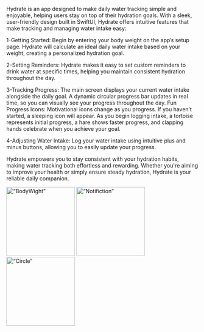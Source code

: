 Hydrate is an app designed to make daily water tracking simple and enjoyable, helping users stay on top of their hydration goals. 
With a sleek, user-friendly design built in SwiftUI, Hydrate offers intuitive features that make tracking and managing water intake easy:


1-Getting Started: Begin by entering your body weight on the app’s setup page. Hydrate will calculate an ideal daily water intake based on your weight, creating a personalized hydration goal.


2-Setting Reminders: Hydrate makes it easy to set custom reminders to drink water at specific times, helping you maintain consistent hydration throughout the day.



3-Tracking Progress: The main screen displays your current water intake alongside the daily goal. A dynamic circular progress bar updates in real time, so you can visually see your progress throughout the day.
Fun Progress Icons: Motivational icons change as you progress. If you haven’t started, a sleeping icon will appear. As you begin logging intake, a tortoise represents initial progress, a hare shows faster progress, and clapping hands celebrate when you achieve your goal.



4-Adjusting Water Intake: Log your water intake using intuitive plus and minus buttons, allowing you to easily update your progress.



Hydrate empowers you to stay consistent with your hydration habits, making water tracking both effortless and rewarding. Whether you're aiming to improve your health or simply ensure steady hydration, Hydrate is your reliable daily companion.






<img width="180" alt=“BodyWight” src="https://github.com/user-attachments/assets/59cdf78b-b60d-4b07-bb69-450ab5b63959">
<img width="180" alt=“Notifiction” src="https://github.com/user-attachments/assets/d31773a3-ad28-40d8-9c60-8369e2050d9b">
<img width="180" alt=“Circle” src="https://github.com/user-attachments/assets/55371330-97ce-475f-ae4a-3edbcf7cfd49">












